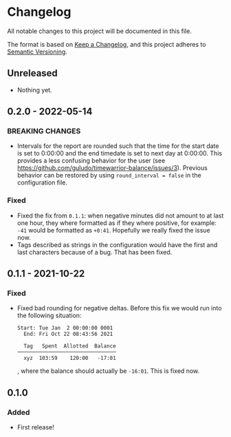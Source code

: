 # Changelog
All notable changes to this project will be documented in this file.

The format is based on [Keep a Changelog](https://keepachangelog.com/en/1.0.0/),
and this project adheres to [Semantic Versioning](https://semver.org/spec/v2.0.0.html).


## Unreleased
- Nothing yet.


## 0.2.0 - 2022-05-14
### BREAKING CHANGES
- Intervals for the report are rounded such that the time for the start date
  is set to 0:00:00 and the end timedate is set to next day at 0:00:00. This
  provides a less confusing behavior for the user (see
  https://github.com/guludo/timewarrior-balance/issues/3). Previous behavior
  can be restored by using `round_interval = false` in the configuration file.

### Fixed
- Fixed the fix from `0.1.1`: when negative minutes did not amount to at last
  one hour, they where formatted as if they where positive, for example: `-41`
  would be formatted as `+0:41`. Hopefully we really fixed the issue now.
- Tags described as strings in the configuration would have the first and last
  characters because of a bug. That has been fixed.


## 0.1.1 - 2021-10-22
### Fixed
- Fixed bad rounding for negative deltas. Before this fix we would run into
  the following situation:
  ```
  Start: Tue Jan  2 00:00:00 0001
    End: Fri Oct 22 08:43:56 2021

    Tag   Spent  Allotted  Balance
  ────────────────────────────────
    xyz  103:59    120:00   -17:01
  ```
  , where the balance should actually be `-16:01`. This is fixed now.


## 0.1.0
### Added
- First release!
